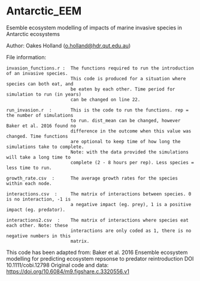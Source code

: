 # Antarctic_EEM
 Esemble ecosystem modelling of impacts of marine invasive species in Antarctic ecosystems
 
Author: Oakes Holland (o.holland@hdr.qut.edu.au)

File information:

	invasion_functions.r : 	The functions required to run the introduction of an invasive species.
							This code is produced for a situation where species can both eat, and 
							be eaten by each other. Time period for simulation to run (in years) 
							can be changed on line 22. 

	run_invasion.r  :		This is the code to run the functions. rep = the number of simulations
							to run. dist_mean can be changed, however Baker et al. 2016 found no
							difference in the outcome when this value was changed. Time functions 
							are optional to keep time of how long the simulations take to complete.
							Note: with the data provided the simulations will take a long time to 
							complete (2 - 8 hours per rep). Less species = less time to run.
	
	growth_rate.csv  :		The average growth rates for the species within each node. 
	
	interactions.csv  :		The matrix of interactions between species. 0 is no interaction, -1 is
							a negative impact (eg. prey), 1 is a positive impact (eg. predator).
	
	interactions2.csv  :	The matrix of interactions where species eat each other. Note: these
							interactions are only coded as 1, there is no negative numbers in this
							matrix.		



This code has been adapted from:
 Baker et al. 2016 
 Ensemble ecosystem modelling for predicting ecosystem repsonse to predator reintroduction
 DOI 10.1111/cobi.12798
 Original code and data: https://doi.org/10.6084/m9.figshare.c.3320556.v1
 
 

 



